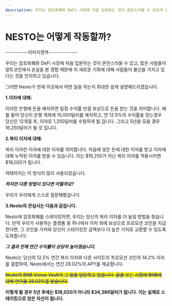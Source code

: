 ```yaml
---
description: 우리는 암호화폐와 DeFi 시장에 처음 입문하는 것이 혼란스러울 수 있으며 방향을 잃을 수 있다는 것을 알고 있습니다...
---
```


# NESTO는 어떻게 작동할까?

\-----------이미지영역--------------

우리는 암호화폐와 DeFi 시장에 처음 입문하는 것이 혼란스러울 수 있고, 많은 사람들이 알트코인에서 손실을 본 경험 때문에 이 새로운 기회에 대해 사람들이 불신을 가지고 있다는 것을 인지하고 있습니다.

그러면 Nesto가 현재 이곳에서 어떤 일을 하는지 최대한 쉽게 설명해드리겠습니다.

**1.이자에 대해:**

이자란 은행에 돈을 예치하면 일정 수익률 만큼 보상으로 돈을 받는 것을 의미합니다. 예를 들어 당신이 은행 계좌에 10,000달러를 예치하고, 연 12.5%의 수익률을 얻는경우 당신은 12개월 후, 이자로 1,250달러를 수령하게 될.겁니다. 그리고 5년을 모을 경우 16,250달러가 될 것 입니다.

**2.복리 이자에 대해:**

복리 이자란 이자에 대한 이자를 의미합니다. 처음에 넣은 돈에 대한 이자를 받고 이자에 대해 누적된 이자를 받을 수 있습니다. 이는 $16,250가 아닌 복리 이자를 적용시키면 $18,020가 됩니다.

여태까지는 이 방식이 많이 사용되었습니다.

_**하지만 다른 방법이 있다면 어떨까요?**_

우리가 우리에게 스스로 질문해봤습니다.

**3.Nesto의 관심사는 다음과 같습니다.**

Nesto에 암호화폐를 스테이킹하면, 우리는 당신의 복리 이자를 더 높일 방법을 찾습니다. 만약 우리가 사용하는 플랫폼 중 하나에서 이자 외에 보상으로 프로모션 코인을 지급한다면, 그 코인을 가져와 당신이 스테이킹한 금액보다 더 높은 가치로 교환할 수 있도록 도와줍니다.

_**그 결과 전체 연간 수익률이 상당히 높아졌습니다.**_

Nesto는 당신의 12.5% 연간 복리 이자와 다른 사이트의 프로모션 코인의 14.2% 이자를 결합하여, Nesto에서는 연간 28.02%의 APY를 제공합니다.

~~<mark style="color:blue;">Nesto의 BNB Venus Vault가 그 일을 담당하고 있습니다. 글을 쓰는 시점에 BNB에 대해 연이율 28.02%를 받습니다.</mark>~~

**이렇게 될 경우 5년 후에는 $18,020가 아니라 $34,386달러가 됩니다. 이는 실제로 스테이킹으로 얻은 자산이 됩니다.**

